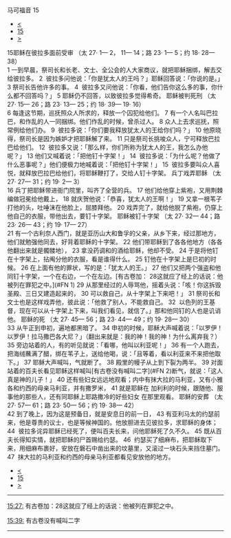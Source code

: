 ﻿





 马可福音 15




* [<](bible/MRK14.md)
* [15](bible/MRK.md)
* [>](bible/MRK16.md)



 
15耶稣在彼拉多面前受审 （太 27· 1— 2， 11— 14；路 23· 1— 5；约 18· 28— 38）  
1 一到早晨，祭司长和长老、文士、全公会的人大家商议，就把耶稣捆绑，解去交给彼拉多。 
2  彼拉多问他说：「你是犹太人的王吗？」耶稣回答说：「你说的是。」 
3 祭司长告他许多的事。 
4  彼拉多又问他说：「你看，他们告你这么多的事，你什么都不回答吗？」 
5 耶稣仍不回答，以致彼拉多觉得希奇。 耶稣被判死刑 （太 27· 15— 26；路 23· 13— 25；约 18· 39— 19· 16）  
6 每逢这节期，巡抚照众人所求的，释放一个囚犯给他们。 
7 有一个人名叫巴拉巴，和作乱的人一同捆绑。他们作乱的时候，曾杀过人。 
8 众人上去求巡抚，照常例给他们办。 
9  彼拉多说：「你们要我释放犹太人的王给你们吗？」 
10 他原晓得，祭司长是因为嫉妒才把耶稣解了来。 
11 只是祭司长挑唆众人，宁可释放巴拉巴给他们。 
12  彼拉多又说：「那么样，你们所称为犹太人的王，我怎么办他呢？」 
13 他们又喊着说：「把他钉十字架！」 
14  彼拉多说：「为什么呢？他做了什么恶事呢？」他们便极力地喊着说：「把他钉十字架！」 
15  彼拉多要叫众人喜悦，就释放巴拉巴给他们，将耶稣鞭打了，交给人钉十字架。 兵丁戏弄耶稣 （太 27· 27— 31；约 19· 2— 3）  
16 兵丁把耶稣带进衙门院里，叫齐了全营的兵。 
17 他们给他穿上紫袍，又用荆棘编做冠冕给他戴上， 
18 就庆贺他说：「恭喜，犹太人的王啊！」 
19 又拿一根苇子打他的头，吐唾沫在他脸上，屈膝拜他。 
20 戏弄完了，就给他脱了紫袍，仍穿上他自己的衣服，带他出去，要钉十字架。 耶稣被钉十字架 （太 27· 32— 44；路 23· 26— 43；约 19· 17— 27）  
21 有一个古利奈人西门，就是亚历山大和鲁孚的父亲，从乡下来，经过那地方，他们就勉强他同去，好背着耶稣的十字架。 
22 他们带耶稣到了各各他地方（各各他翻出来就是髑髅地）， 
23 拿没药调和的酒给耶稣，他却不受。 
24 于是将他钉在十字架上，拈阄分他的衣服，看是谁得什么。 
25 钉他在十字架上是巳初的时候。 
26 在上面有他的罪状，写的是：「犹太人的王。」 
27 他们又把两个强盗和他同钉十字架，一个在右边，一个在左边。[有古卷加： 28这就应了经上的话说：他被列在罪犯之中。](#FN 1) 
29 从那里经过的人辱骂他，摇着头说：「咳！你这拆毁圣殿、三日又建造起来的， 
30 可以救自己，从十字架上下来吧！」 
31 祭司长和文士也是这样戏弄他，彼此说：「他救了别人，不能救自己。 
32  以色列的王基督，现在可以从十字架上下来，叫我们看见，就信了。」那和他同钉的人也是讥诮他。 耶稣的死 （太 27· 45— 56；路 23· 44— 49；约 19· 28— 30）  
33 从午正到申初，遍地都黑暗了。 
34 申初的时候，耶稣大声喊着说：「以罗伊！以罗伊！拉马撒巴各大尼？」（翻出来就是：我的神！我的神！为什么离弃我？） 
35 旁边站着的人，有的听见就说：「看哪，他叫以利亚呢！」 
36 有一个人跑去，把海绒蘸满了醋，绑在苇子上，送给他喝，说：「且等着，看以利亚来不来把他取下。」 
37 耶稣大声喊叫，气就断了。 
38 殿里的幔子从上到下裂为两半。 
39 对面站着的百夫长看见耶稣这样喊叫[有古卷没有喊叫二字](#FN 2)断气，就说：「这人真是神的儿子！」 
40 还有些妇女远远地观看；内中有抹大拉的马利亚，又有小雅各和约西的母亲马利亚，并有撒罗米， 
41 就是耶稣在 加利利的时候，跟随他、服事他的那些人，还有同耶稣上耶路撒冷的好些妇女 在那里观看。 耶稣的安葬 （太 27· 57— 61；路 23· 50— 56；约 19· 38— 42）  
42 到了晚上，因为这是预备日，就是安息日的前一日， 
43 有亚利马太的约瑟前来，他是尊贵的议士，也是等候神国的。他放胆进去见彼拉多，求耶稣的身体； 
44  彼拉多诧异耶稣已经死了，便叫百夫长来，问他耶稣死了久不久。 
45 既从百夫长得知实情，就把耶稣的尸首赐给约瑟。 
46  约瑟买了细麻布，把耶稣取下来，用细麻布裹好，安放在磐石中凿出来的坟墓里，又滚过一块石头来挡住墓门。 
47  抹大拉的马利亚和约西的母亲马利亚都看见安放他的地方。 
* [<](bible/MRK14.md)
* [15](bible/MRK.md)
* [>](bible/MRK16.md)





---


[15:27:](#V27)
有古卷加：28这就应了经上的话说：他被列在罪犯之中。


[15:39:](#V39)
有古卷没有喊叫二字




---









